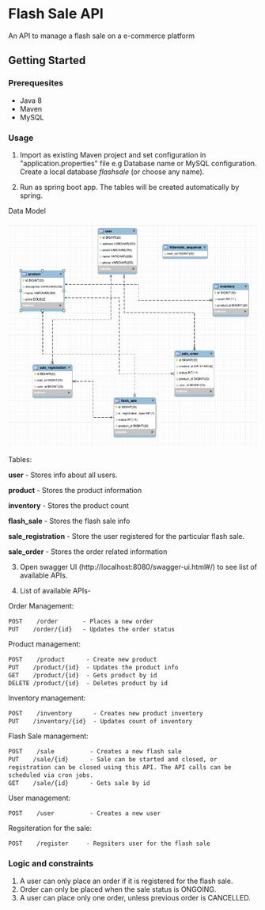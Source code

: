 # Flash Sale API

An API to manage a flash sale on a e-commerce platform

## Getting Started

### Prerequesites

* Java 8
* Maven
* MySQL

### Usage

1. Import as existing Maven project and set configuration in "application.properties" file e.g Database name or MySQL configuration. Create a local database *flashsale* (or choose any name).

2. Run as spring boot app. The tables will be created automatically by spring.

Data Model

![Flash Sale data model](/ER-diagram.png?raw=true)

Tables:

**user** - Stores info about all users.

**product** - Stores the product information

**inventory** - Stores the product count

**flash_sale** - Stores the flash sale info

**sale_registration** - Store the user registered for the particular flash sale.

**sale_order** - Stores the order related information


3. Open swagger UI (http://localhost:8080/swagger-ui.html#/) to see list of available APIs.

4. List of available APIs-

Order Management:

```
POST    /order       - Places a new order
PUT    /order/{id}   - Updates the order status
```

Product management:

```
POST    /product      - Create new product
PUT    /product/{id}  - Updates the product info
GET    /product/{id}  - Gets product by id
DELETE /product/{id}  - Deletes product by id
```
Inventory management:

```
POST    /inventory      - Creates new product inventory
PUT    /inventory/{id}  - Updates count of inventory
```
Flash Sale management:

```
POST    /sale          - Creates a new flash sale
PUT    /sale/{id}      - Sale can be started and closed, or registration can be closed using this API. The API calls can be scheduled via cron jobs.
GET    /sale/{id}      - Gets sale by id
```
User management:
```
POST    /user          - Creates a new user
```

Regsiteration for the sale:

```
POST    /register     - Regsiters user for the flash sale
```

### Logic and constraints

1. A user can only place an order if it is registered for the flash sale.
2. Order can only be placed when the sale status is ONGOING.
3. A user can place only one order, unless previous order is CANCELLED.


